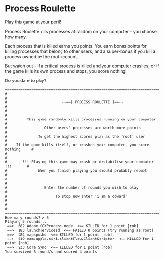 # Process Roulette

Play this game at your peril!
 
Process Roulette kills processes at random on your computer - you choose how many. 

Each process that is killed earns you points. You earn bonus points for killing processes that belong to other users, and a super-bonus if you kill a process owned by the root account.

But watch out - if a critical process is killed and your computer crashes, or if the game kills its own process and stops, you score nothing!
 
Do you dare to play?

    ================================================================================
    #                                                                              #
    #                         --==[ PROCESS ROULETTE ]==--                         #
    #                                                                              #
    #         This game randomly kills processes running on your computer          #
    #                 Other users' processes are worth more points                 #
    #              To get the highest scores play as the 'root' user               #
    #    If the game kills itself, or crashes your computer, you score nothing     #
    #                                                                              #
    #       !!! Playing this game may crash or destabilise your computer !!!       #
    #              When you finish playing you should probably reboot              #
    #                                                                              #
    #                 Enter the number of rounds you wish to play                  #
    #                      To stop now enter 'i am a coward'                       #
    #                                                                              #
    ================================================================================
    How many rounds? > 5 
    Playing 5 rounds...
     ==>  682 Adobe_CCXProcess.node  <== KILLED for 1 point [rob]
     ==>  183 launchservicesd  <== FAILED 0 points (try running as root)
     ==>  484 mapspushd  <== KILLED for 1 point [rob]
     ==>  610 com.apple.siri.ClientFlow.ClientScripter  <== KILLED for 1 point [rob]
     ==>  933 Core Sync  <== KILLED for 1 point [rob]
    You survived 5 round/s and scored 4 points
